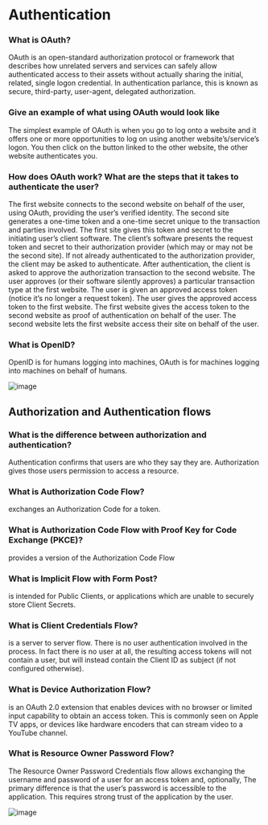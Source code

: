 # Authentication

### What is OAuth?

OAuth is an open-standard authorization protocol or framework that describes how unrelated servers and services can safely allow authenticated access to their assets without actually sharing the initial, related, single logon credential. In authentication parlance, this is known as secure, third-party, user-agent, delegated authorization.

### Give an example of what using OAuth would look like

The simplest example of OAuth is when you go to log onto a website and it offers one or more opportunities to log on using another website’s/service’s logon. You then click on the button linked to the other website, the other website authenticates you.

### How does OAuth work? What are the steps that it takes to authenticate the user?

The first website connects to the second website on behalf of the user, using OAuth, providing the user’s verified identity.
The second site generates a one-time token and a one-time secret unique to the transaction and parties involved.
The first site gives this token and secret to the initiating user’s client software.
The client’s software presents the request token and secret to their authorization provider (which may or may not be the second site).
If not already authenticated to the authorization provider, the client may be asked to authenticate. After authentication, the client is asked to approve the authorization transaction to the second website.
The user approves (or their software silently approves) a particular transaction type at the first website.
The user is given an approved access token (notice it’s no longer a request token).
The user gives the approved access token to the first website.
The first website gives the access token to the second website as proof of authentication on behalf of the user.
The second website lets the first website access their site on behalf of the user.

### What is OpenID?

OpenID is for humans logging into machines, OAuth is for machines logging into machines on behalf of humans.

![image](https://encrypted-tbn0.gstatic.com/images?q=tbn:ANd9GcTV-xtLRzJWIsHTqoCN_r0J68Sdr17GzTMr0w&usqp=CAU.jpg)

## Authorization and Authentication flows

### What is the difference between authorization and authentication?

Authentication confirms that users are who they say they are. Authorization gives those users permission to access a resource.

### What is Authorization Code Flow?

exchanges an Authorization Code for a token.

### What is Authorization Code Flow with Proof Key for Code Exchange (PKCE)?

provides a version of the Authorization Code Flow

### What is Implicit Flow with Form Post?

is intended for Public Clients, or applications which are unable to securely store Client Secrets.

### What is Client Credentials Flow?

is a server to server flow. There is no user authentication involved in the process. In fact there is no user at all, the resulting access tokens will not contain a user, but will instead contain the Client ID as subject (if not configured otherwise).

### What is Device Authorization Flow?

is an OAuth 2.0 extension that enables devices with no browser or limited input capability to obtain an access token. This is commonly seen on Apple TV apps, or devices like hardware encoders that can stream video to a YouTube channel.

### What is Resource Owner Password Flow?

The Resource Owner Password Credentials flow allows exchanging the username and password of a user for an access token and, optionally,
The primary difference is that the user’s password is accessible to the application. This requires strong trust of the application by the user.

![image](https://encrypted-tbn0.gstatic.com/images?q=tbn:ANd9GcSD2OE0iK4O8K8jK8mFax931Z85-x1scGfexA&usqp=CAU.jpg)
